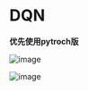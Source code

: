 # DQN
**优先使用pytroch版**


![image](https://user-images.githubusercontent.com/32926995/147868197-5bfecb67-f6e9-4740-b2a4-302b9c392b56.png)


![image](https://user-images.githubusercontent.com/32926995/147868245-30302366-206d-4ed8-80d6-e9684f24c3a3.png)
